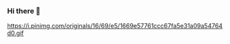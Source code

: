 ### Hi there 👋
https://i.pinimg.com/originals/16/69/e5/1669e57761ccc67fa5e31a09a54764d0.gif

<!--
**elifakkurtt/elifakkurtt** is a ✨ _special_ ✨ repository because its `README.md` (this file) appears on your GitHub profile.

Here are some ideas to get you started:

- 🔭 I’m currently working on ...
- 🌱 I’m currently learning ...
- 👯 I’m looking to collaborate on ...
- 🤔 I’m looking for help with ...
- 💬 Ask me about ...
- 📫 How to reach me: ...
- 😄 Pronouns: ...
- ⚡ Fun fact: ...
-->

